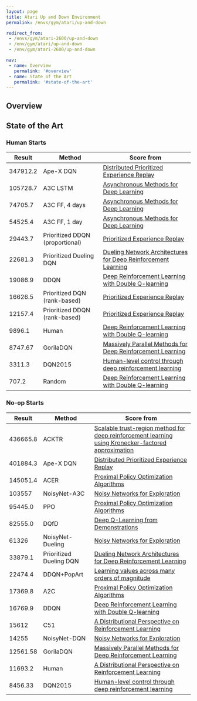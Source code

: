 ```yaml
---
layout: page
title: Atari Up and Down Environment
permalink: /envs/gym/atari/up-and-down

redirect_from:
 - /envs/gym/atari-2600/up-and-down
 - /env/gym/atari/up-and-down
 - /env/gym/atari-2600/up-and-down

nav:
 - name: Overview
   permalink: '#overview'
 - name: State of the Art
   permalink: '#state-of-the-art'
---
```



## Overview

## State of the Art

### Human Starts

| Result | Method | Score from |
|--------|--------|------------|
| 347912.2 | Ape-X DQN | [Distributed Prioritized Experience Replay](https://arxiv.org/abs/1803.00933) |
| 105728.7 | A3C LSTM | [Asynchronous Methods for Deep Learning](https://arxiv.org/abs/1602.01783) |
| 74705.7 | A3C FF, 4 days | [Asynchronous Methods for Deep Learning](https://arxiv.org/abs/1602.01783) |
| 54525.4 | A3C FF, 1 day | [Asynchronous Methods for Deep Learning](https://arxiv.org/abs/1602.01783) |
| 29443.7 | Prioritized DDQN (proportional) | [Prioritized Experience Replay](https://arxiv.org/abs/1511.05952) |
| 22681.3 | Prioritized Dueling DQN | [Dueling Network Architectures for Deep Reinforcement Learning](https://arxiv.org/abs/1511.06581) |
| 19086.9 | DDQN | [Deep Reinforcement Learning with Double Q-learning](https://arxiv.org/abs/1509.06461) |
| 16626.5 | Prioritized DQN (rank-based) | [Prioritized Experience Replay](https://arxiv.org/abs/1511.05952) |
| 12157.4 | Prioritized DDQN (rank-based) | [Prioritized Experience Replay](https://arxiv.org/abs/1511.05952) |
| 9896.1 | Human | [Deep Reinforcement Learning with Double Q-learning](https://arxiv.org/abs/1509.06461) |
| 8747.67 | GorilaDQN | [Massively Parallel Methods for Deep Reinforcement Learning](https://arxiv.org/abs/1507.04296) |
| 3311.3 | DQN2015 | [Human-level control through deep reinforcement learning](https://web.stanford.edu/class/psych209/Readings/MnihEtAlHassibis15NatureControlDeepRL.pdf) |
| 707.2 | Random | [Deep Reinforcement Learning with Double Q-learning](https://arxiv.org/abs/1509.06461) |

### No-op Starts

| Result | Method | Score from |
|--------|--------|------------|
| 436665.8 | ACKTR | [Scalable trust-region method for deep reinforcement learning using Kronecker-factored approximation](https://arxiv.org/abs/1708.05144) |
| 401884.3 | Ape-X DQN | [Distributed Prioritized Experience Replay](https://arxiv.org/abs/1803.00933) |
| 145051.4 | ACER | [Proximal Policy Optimization Algorithms](https://arxiv.org/abs/1707.06347) |
| 103557 | NoisyNet-A3C | [Noisy Networks for Exploration](https://arxiv.org/abs/1706.10295) |
| 95445.0 | PPO | [Proximal Policy Optimization Algorithms](https://arxiv.org/abs/1707.06347) |
| 82555.0 | DQfD | [Deep Q-Learning from Demonstrations](https://arxiv.org/abs/1704.03732) |
| 61326 | NoisyNet-Dueling | [Noisy Networks for Exploration](https://arxiv.org/abs/1706.10295) |
| 33879.1 | Prioritized Dueling DQN | [Dueling Network Architectures for Deep Reinforcement Learning](https://arxiv.org/abs/1511.06581) |
| 22474.4 | DDQN+PopArt | [Learning values across many orders of magnitude](https://arxiv.org/abs/1602.07714) |
| 17369.8 | A2C | [Proximal Policy Optimization Algorithms](https://arxiv.org/abs/1707.06347) |
| 16769.9 | DDQN | [Deep Reinforcement Learning with Double Q-learning](https://arxiv.org/abs/1509.06461) |
| 15612 | C51 | [A Distributional Perspective on Reinforcement Learning](https://arxiv.org/abs/1707.06887) |
| 14255 | NoisyNet-DQN | [Noisy Networks for Exploration](https://arxiv.org/abs/1706.10295) |
| 12561.58 | GorilaDQN | [Massively Parallel Methods for Deep Reinforcement Learning](https://arxiv.org/abs/1507.04296) |
| 11693.2 | Human | [A Distributional Perspective on Reinforcement Learning](https://arxiv.org/abs/1707.06887) |
| 8456.33 | DQN2015 | [Human-level control through deep reinforcement learning](https://web.stanford.edu/class/psych209/Readings/MnihEtAlHassibis15NatureControlDeepRL.pdf) |

